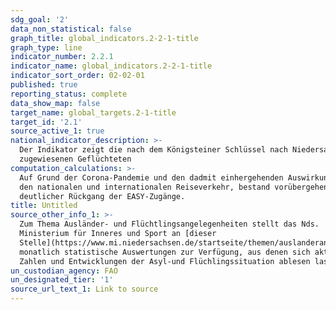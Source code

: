 ```yaml
---
sdg_goal: '2'
data_non_statistical: false
graph_title: global_indicators.2-2-1-title
graph_type: line
indicator_number: 2.2.1
indicator_name: global_indicators.2-2-1-title
indicator_sort_order: 02-02-01
published: true
reporting_status: complete
data_show_map: false
target_name: global_targets.2-1-title
target_id: '2.1'
source_active_1: true
national_indicator_description: >-
  Der Indikator zeigt die nach dem Königsteiner Schlüssel nach Niedersachsen
  zugewiesenen Geflüchteten
computation_calculations: >-
  Auf Grund der Corona-Pandemie und den dadmit einhergehenden Auswirkungen auf
  den nationalen und internationalen Reiseverkehr, bestand vorübergehend ein
  deutlicher Rückgang der EASY-Zugänge.
title: Untitled
source_other_info_1: >-
  Zum Thema Ausländer- und Flüchtlingsangelegenheiten stellt das Nds.
  Ministerium für Inneres und Sport an [dieser
  Stelle](https://www.mi.niedersachsen.de/startseite/themen/auslanderangelegenheiten/zahlen_daten_fakten/statistische_daten/lagebilder-zu-fluechlings--und-auslaenderangelegenheiten-164283.html)
  monatlich statistische Auswertungen zur Verfügung, aus denen sich aktuelle
  Zahlen und Entwicklungen der Asyl-und Flüchlingssituation ablesen lassen.
un_custodian_agency: FAO
un_designated_tier: '1'
source_url_text_1: Link to source
---
```


